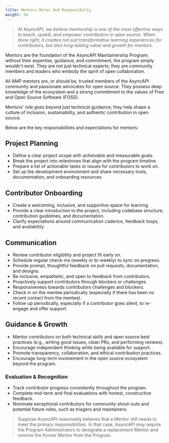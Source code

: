 ```yaml
---
title: Mentors Roles And Responsibilty
weight: 50
---
```


> _At AsyncAPI, we believe mentorship is one of the most effective ways to teach, upskill, and empower contributors in open source. When done right, it creates not just transformative learning experiences for contributors, but also long-lasting value and growth for mentors._

Mentors are the foundation of the AsyncAPI Maintainership Program; without their expertise, guidance, and commitment, the program simply wouldn’t exist. They are not just technical experts; they are community members and leaders who embody the spirit of open collaboration.

All AMP mentors are, or should be, trusted members of the AsyncAPI community and passionate advocates for open source. They possess deep knowledge of the ecosystem and a strong commitment to the values of Free and Open Source Software (FOSS).

Mentors' role goes beyond just technical guidance; they help shape a culture of inclusion, sustainability, and authentic contribution in open source.

Below are the key responsibilities and expectations for mentors:
## Project Planning

- Define a clear project scope with achievable and measurable goals.
- Break the project into milestones that align with the program timeline.
- Prepare a list of actionable tasks or issues for contributors to work on.
- Set up the development environment and share necessary tools, documentation, and onboarding resources.

## Contributor Onboarding

- Create a welcoming, inclusive, and supportive space for learning.
- Provide a clear introduction to the project, including codebase structure, contribution guidelines, and documentation.
- Clarify expectations around communication cadence, feedback loops, and availability.

## Communication

- Review contributor eligibility and project fit early on.
- Schedule regular check-ins (weekly or bi-weekly) to sync on progress.
- Provide prompt, thoughtful feedback on pull requests, documentation, and designs.
- Be inclusive, empathetic, and open to feedback from contributors.
- Proactively support contributors through blockers or challenges.
- Responsiveness towards contributors challenges and blockers.
- Check in on the mentee periodically (especially if there has been no recent contact from the mentee).
- Follow up periodically, especially if a contributor goes silent, to re-engage and offer support.
## Guidance & Growth

- Mentor contributors on both technical skills and open source best practices (e.g., writing good issues, clean PRs, and performing reviews).
- Encourage independent thinking while being available for support.
- Promote transparency, collaboration, and ethical contribution practices.
- Encourage long-term involvement in the open source ecosystem beyond the program.

### Evaluation & Recognition

- Track contributor progress consistently throughout the program.
- Complete mid-term and final evaluations with honest, constructive feedback.
- Nominate exceptional contributors for community shout-outs and potential future roles, such as triagers and maintainers.

> Suppose AsyncAPI reasonably believes that a Mentor still needs to meet the primary responsibilities. In that case, AsyncAPI may require the Program Administrators to designate a replacement Mentor and remove the former Mentor from the Program.